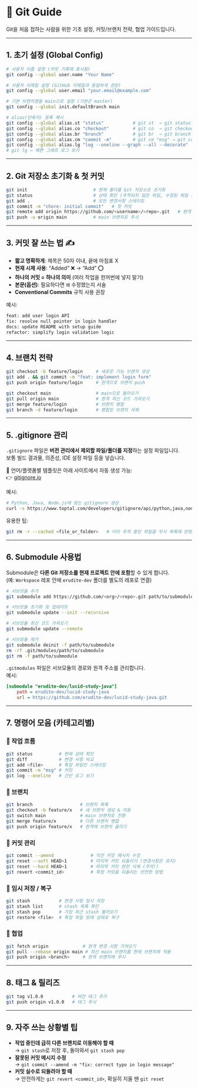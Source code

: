 # 📝 Git Guide

Git을 처음 접하는 사람을 위한 기초 설정, 커밋/브랜치 전략, 협업 가이드입니다.  

---

## 1. 초기 설정 (Global Config)

```bash
# 사용자 이름 설정 (커밋 기록에 표시됨)
git config --global user.name "Your Name"

# 사용자 이메일 설정 (GitHub 이메일과 동일하게 권장)
git config --global user.email "your.email@example.com"

# 기본 브랜치명을 main으로 설정 (기본은 master)
git config --global init.defaultBranch main

# alias(단축키) 등록 예시
git config --global alias.st "status"           # git st  → git status
git config --global alias.co "checkout"         # git co  → git checkout
git config --global alias.br "branch"           # git br  → git branch
git config --global alias.cm "commit -m"        # git cm "msg" → git commit -m "msg"
git config --global alias.lg "log --oneline --graph --all --decorate" 
# git lg → 예쁜 그래프 로그 보기
```

---

## 2. Git 저장소 초기화 & 첫 커밋

```bash
git init                         # 현재 폴더를 Git 저장소로 초기화
git status                       # 상태 확인 (추적되지 않은 파일, 수정된 파일 등)
git add .                        # 모든 변경사항 스테이징
git commit -m "chore: initial commit"   # 첫 커밋
git remote add origin https://github.com/<username>/<repo>.git   # 원격 저장소 연결
git push -u origin main          # main 브랜치로 푸시
```

---

## 3. 커밋 잘 쓰는 법 ✍️

- **짧고 명확하게**: 제목은 50자 이내, 끝에 마침표 X  
- **현재 시제 사용**: “Added” ❌ → “Add” ⭕  
- **하나의 커밋 = 하나의 의미** (여러 작업을 한꺼번에 넣지 말기)  
- **본문(옵션)**: 필요하다면 `왜` 수정했는지 서술  
- **Conventional Commits** 규칙 사용 권장  

예시:
```bash
feat: add user login API
fix: resolve null pointer in login handler
docs: update README with setup guide
refactor: simplify login validation logic
```

---

## 4. 브랜치 전략

```bash
git checkout -b feature/login     # 새로운 기능 브랜치 생성
git add . && git commit -m "feat: implement login form"
git push origin feature/login     # 원격으로 브랜치 push

git checkout main                 # main으로 돌아오기
git pull origin main              # 원격 최신 코드 가져오기
git merge feature/login           # 브랜치 병합
git branch -d feature/login       # 병합된 브랜치 삭제
```

---

## 5. .gitignore 관리

`.gitignore` 파일은 **버전 관리에서 제외할 파일/폴더를 지정**하는 설정 파일입니다.  
보통 빌드 결과물, 의존성, IDE 설정 파일 등을 넣습니다.  

📌 언어/플랫폼별 템플릿은 아래 사이트에서 자동 생성 가능:  
👉 [gitignore.io](https://www.toptal.com/developers/gitignore)  

예시:
```bash
# Python, Java, Node.js에 맞는 gitignore 생성
curl -s https://www.toptal.com/developers/gitignore/api/python,java,node > .gitignore
```

유용한 팁:
```bash
git rm -r --cached <file_or_folder>   # 이미 추적 중인 파일을 무시 목록에 반영
```

---

## 6. Submodule 사용법

Submodule은 **다른 Git 저장소를 현재 프로젝트 안에 포함**할 수 있게 합니다.  
(예: `Workspace` 레포 안에 `erudite-dev` 폴더를 별도의 레포로 연결)

```bash
# 서브모듈 추가
git submodule add https://github.com/<org>/<repo>.git path/to/submodule

# 서브모듈 초기화 및 업데이트
git submodule update --init --recursive

# 서브모듈 최신 코드 가져오기
git submodule update --remote

# 서브모듈 제거
git submodule deinit -f path/to/submodule
rm -rf .git/modules/path/to/submodule
git rm -f path/to/submodule
```

`.gitmodules` 파일은 서브모듈의 경로와 원격 주소를 관리합니다.  
예시:
```ini
[submodule "erudite-dev/lucid-study-java"]
    path = erudite-dev/lucid-study-java
    url = https://github.com/erudite-dev/lucid-study-java.git
```

---

## 7. 명령어 모음 (카테고리별)

### 🔹 작업 흐름
```bash
git status          # 현재 상태 확인
git diff            # 변경 사항 비교
git add <file>      # 특정 파일만 스테이징
git commit -m "msg" # 커밋
git log --oneline   # 간단 로그 보기
```

### 🔹 브랜치
```bash
git branch                  # 브랜치 목록
git checkout -b feature/x   # 새 브랜치 생성 & 이동
git switch main             # main 브랜치로 전환
git merge feature/x         # 다른 브랜치 병합
git push origin feature/x   # 원격에 브랜치 올리기
```

### 🔹 커밋 관리
```bash
git commit --amend              # 직전 커밋 메시지 수정
git reset --soft HEAD~1         # 마지막 커밋 되돌리기 (변경사항은 유지)
git reset --hard HEAD~1         # 마지막 커밋 완전 삭제 (주의!)
git revert <commit_id>          # 특정 커밋을 되돌리는 안전한 방법
```

### 🔹 임시 저장 / 복구
```bash
git stash           # 변경 사항 임시 저장
git stash list      # stash 목록 확인
git stash pop       # 가장 최근 stash 불러오기
git restore <file>  # 특정 파일 원래 상태로 복구
```

### 🔹 협업
```bash
git fetch origin             # 원격 변경 사항 가져오기
git pull --rebase origin main # 최신 main 브랜치를 현재 브랜치에 적용
git push origin <branch>     # 원격 브랜치에 푸시
```

---

## 8. 태그 & 릴리즈

```bash
git tag v1.0.0           # 버전 태그 추가
git push origin v1.0.0   # 태그 푸시
```

---

## 9. 자주 쓰는 상황별 팁

- **작업 중인데 급히 다른 브랜치로 이동해야 할 때**  
  → `git stash`로 저장 후, 돌아와서 `git stash pop`  
- **잘못된 커밋 메시지 수정**  
  → `git commit --amend -m "fix: correct typo in login message"`  
- **커밋 실수로 되돌려야 할 때**  
  → 안전하게는 `git revert <commit_id>`, 확실히 지울 땐 `git reset`  
